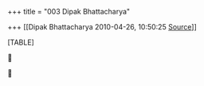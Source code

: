 +++
title = "003 Dipak Bhattacharya"

+++
[[Dipak Bhattacharya	2010-04-26, 10:50:25 [Source](https://groups.google.com/g/bvparishat/c/qao-ZiPHKOE)]]



[TABLE]





